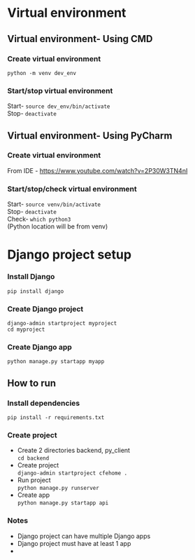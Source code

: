 # Virtual environment


## Virtual environment- Using CMD

### Create virtual environment
`python -m venv dev_env`

###  Start/stop virtual environment
Start- `source dev_env/bin/activate`  
Stop- `deactivate`

## Virtual environment- Using PyCharm

### Create virtual environment
From IDE - https://www.youtube.com/watch?v=2P30W3TN4nI

###  Start/stop/check virtual environment
Start- `source venv/bin/activate`  
Stop- `deactivate`  
Check- `which python3`  
(Python location will be from venv) 

# Django project setup

### Install Django
`pip install django`

###  Create Django project
`django-admin startproject myproject`  
`cd myproject`

###  Create Django app
`python manage.py startapp myapp`

## How to run
### Install dependencies
`pip install -r requirements.txt`   

### Create project
- Create 2 directories backend, py_client  
`cd backend`
- Create project  
`django-admin startproject cfehome .`
- Run project  
`python manage.py runserver`
- Create app  
`python manage.py startapp api`

###  Notes
- Django project can have multiple Django apps
- Django project must have at least 1 app
- 
